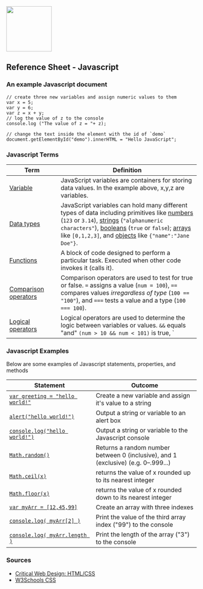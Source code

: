 

<img src="https://github.com/omundy/critical-web-design/blob/master/reference-sheets/img/js-strict.svg.png" width="120">

## Reference Sheet - Javascript





### An example Javascript document
```
// create three new variables and assign numeric values to them
var x = 5;
var y = 6;
var z = x + y;
// log the value of z to the console
console.log ("The value of z = "+ z);

// change the text inside the element with the id of `demo`
document.getElementById("demo").innerHTML = "Hello JavaScript";

```


### Javascript Terms

Term | Definition
--- | ---
[Variable](https://www.w3schools.com/js/js_variables.asp) | JavaScript variables are containers for storing data values. In the example above, x,y,z are variables.
[Data types](https://www.w3schools.com/js/js_variables.asp)<img width=200 height=1/> | JavaScript variables can hold many different types of data including primitives like [numbers](https://www.w3schools.com/js/js_numbers.asp) (`123` or `3.14`), [strings](https://www.w3schools.com/js/js_strings.asp) (`"alphanumeric characters"`), [booleans](https://www.w3schools.com/js/js_booleans.asp) (`true` or `false`); [arrays](https://www.w3schools.com/js/js_arrays.asp) like `[0,1,2,3]`, and [objects](https://www.w3schools.com/js/js_objects.asp) like `{"name":"Jane Doe"}`.
[Functions](https://www.w3schools.com/js/js_functions.asp) | A block of code designed to perform a particular task. Executed when other code invokes it (calls it).
[Comparison operators](https://www.w3schools.com/js/js_comparisons.asp) | Comparison operators are used to test for true or false. `=` assigns a value (`num = 100`), `==` compares values *irregardless of type* (`100 == "100"`), and `===` tests a value and a type (`100 === 100`).
[Logical operators](https://www.w3schools.com/js/js_comparisons.asp) | Logical operators are used to determine the logic between variables or values. `&&` equals "and" `(num > 10 && num < 101)` is true, `||`	equals "or" `(num == 5 || num == 100)` is true, and `!` equals "not" `!(num == 20)` is true.




### Javascript Examples
Below are some examples of Javascript statements, properties, and methods

Statement | Outcome
--- | ---
[`var greeting = "hello world!"`](https://www.w3schools.com/js/js_variables.asp) | Create a new variable and assign it's value to a string
[`alert("hello world!")`](https://www.w3schools.com/js/js_output.asp) | Output a string or variable to an alert box
[`console.log("hello world!")`](https://www.w3schools.com/js/js_output.asp) | Output a string or variable to the Javascript console
[`Math.random()`](https://www.w3schools.com/js/js_math.asp)<img width=240 height=1/> | Returns a random number between 0 (inclusive), and 1 (exclusive) (e.g. 0–.999...)
[`Math.ceil(x)`](https://www.w3schools.com/js/js_math.asp)| returns the value of x rounded up to its nearest integer
[`Math.floor(x)`](https://www.w3schools.com/js/js_math.asp)| returns the value of x rounded down to its nearest integer
[`var myArr = [12,45,99]`](https://www.w3schools.com/js/js_arrays.asp)| Create an array with three indexes
[`console.log( myArr[2] )`](https://www.w3schools.com/js/js_arrays.asp)| Print the value of the third array index ("99") to the console
[`console.log( myArr.length )`](https://www.w3schools.com/js/js_arrays.asp)| Print the length of the array ("3") to the console









### Sources
* [Critical Web Design: HTML/CSS](https://docs.google.com/presentation/d/1x5yJObVVAyUj2uUV3VKqxvY1L2ucPrwKDUFKmZ2elUw/edit?usp=sharing)
* [W3Schools CSS](https://www.w3schools.com/js/default.asp)
